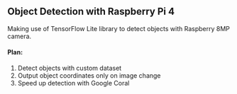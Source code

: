## Object Detection with Raspberry Pi 4

Making use of TensorFlow Lite library to detect objects with Raspberry 8MP camera.

#### Plan:
1. Detect objects with custom dataset
2. Output object coordinates only on image change
3. Speed up detection with Google Coral
